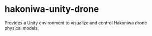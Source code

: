 # hakoniwa-unity-drone
Provides a Unity environment to visualize and control Hakoniwa drone physical models.
